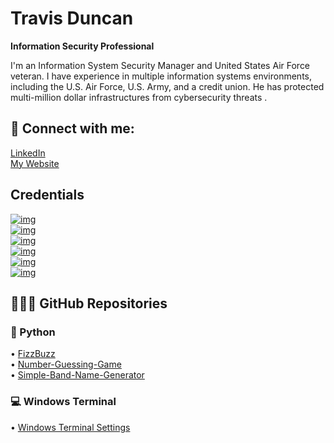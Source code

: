 # Travis Duncan

<strong>Information Security Professional</strong>

I'm an Information System Security Manager and United States Air Force veteran. I have experience in multiple information systems environments, including the U.S. Air Force, U.S. Army, and a credit union. He has protected multi-million dollar infrastructures from cybersecurity threats .

<h2>🤳 Connect with me:</h2>

<div class="badge-base LI-profile-badge" data-locale="en_US" data-size="medium" data-theme="dark" data-type="VERTICAL" data-vanity="travis-w-duncan" data-version="v1"><a class="badge-base__link LI-simple-link" href="https://www.linkedin.com/in/travis-w-duncan?trk=profile-badge" target="_blank" rel="noreferrer noopener">LinkedIn</a></div>
<a href="https://travdunc.github.io" target="_blank" rel="noreferrer noopener">My Website</a>

<h2>Credentials</h2>
<a href="https://www.credly.com/badges/3da2dd71-ab8d-4b26-98b3-eca3272a5356" target="_blank" rel="noreferrer noopener"><img src="https://custom-icon-badges.demolab.com/badge/%20-CISSP-%23458435.svg?logo=isc2&amp;logoColor=white" alt="img" style="max-width: 100%;"></a><br>
<a href="https://www.credly.com/badges/8dac8a06-9380-41e0-819f-c422c4b58a48" target="_blank" rel="noreferrer noopener"><img src="https://custom-icon-badges.demolab.com/badge/ISACA-CISM-green.svg?logo=isaca&amp;logoColor=white" alt="img" data-canonical-src="https://custom-icon-badges.demolab.com/badge/ISACA-CISM-%2368AD43.svg?logo=isaca&amp;logoColor=white" style="max-width: 100%;"></a><br>
<a href="https://www.credly.com/badges/775f8c9a-8b92-425d-8719-932e30e745a4/public_url" target="_blank" rel="noreferrer noopener"><img src="https://custom-icon-badges.demolab.com/badge/%20-CGRC-%235466AE.svg?logo=isc2&amp;logoColor=white" alt="img" style="max-width: 100%;"></a><br>
<a href="https://www.credly.com/badges/61e3e802-44a4-44ee-bed0-e454833010d7" target="_blank" rel="noreferrer noopener"><img src="https://custom-icon-badges.demolab.com/badge/-CASP+-%23C8202F.svg?logo=comptia&amp;logoColor=white" alt="img" style="max-width: 100%;"></a><br>
<a href="https://www.wgu.edu/online-it-degrees/cybersecurity-information-assurance-masters-program.html" target="_blank" rel="noreferrer noopener"><img src="https://custom-icon-badges.demolab.com/badge/WGU-MS%20in%20Cybersecurity%20and%20Information%20Assurance-%23193758.svg?logo=wgu&amp;logoColor=white" alt="img" style="max-width: 100%;"></a><br>
<a href="https://www.dcsa.mil/" target="_blank" rel="noreferrer noopener"><img src="https://custom-icon-badges.demolab.com/badge/DoD-Secret%20security%20clearance-white.svg?logo=dod&amp;logoColor=white" alt="img" style="max-width: 100%;"></a><br>

<h2>👨🏼‍💻 GitHub Repositories</h2>

<h3>🐍 Python </h2>
• <a href="https://github.com/TravDunc/" target="_blank" rel="noreferrer noopener">FizzBuzz</a><br>
• <a href="https://github.com/TravDunc/Number-Guessing-Game" target="_blank" rel="noreferrer noopener">Number-Guessing-Game</a><br>
• <a href="https://github.com/TravDunc/Simple-Band-Name-Generator" target="_blank" rel="noreferrer noopener">Simple-Band-Name-Generator</a>

<h3>💻 Windows Terminal </h2>
• <a href="https://github.com/TravDunc/Windows-Terminal-Settings" target="_blank" rel="noreferrer noopener">Windows Terminal Settings</a>


<!--
<h2>👨‍💻 Azure Projects:</h2>
- <b>Cloud SIEM Practice (Azure, Sentinel, Virtualization, Log Training/Parsing)</b>
  - [Windows EventLog: Failed RDP Logins Source IP to full GeoData Conversion](https://github.com/TravDunc/Sentinel-Lab)
-->
